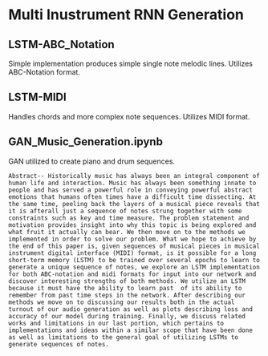 # Multi Inustrument RNN Generation

## LSTM-ABC_Notation

Simple implementation produces simple single note melodic lines. Utilizes ABC-Notation format.

## LSTM-MIDI

Handles chords and more complex note sequences. Utilizes MIDI format.

## GAN_Music_Generation.ipynb

GAN utilized to create piano and drum sequences.

```
Abstract-- Historically music has always been an integral component of human life and interaction. Music has always been something innate to people and has served a powerful role in conveying powerful abstract emotions that humans often times have a difficult time dissecting. At the same time, peeling back the layers of a musical piece reveals that it is afterall just a sequence of notes strung together with some constraints such as key and time measure. The problem statement and motivation provides insight into why this topic is being explored and what fruit it actually can bear. We then move on to the methods we implemented in order to solve our problem. What we hope to achieve by the end of this paper is, given sequences of musical pieces in musical instrument digital interface (MIDI) format, is it possible for a long short-term memory (LSTM) to be trained over several epochs to learn to generate a unique sequence of notes, we explore an LSTM implementation for both ABC-notation and midi formats for input into our network and discover interesting strengths of both methods. We utilize an LSTM because it must have the ability to learn past  of its ability to remember from past time steps in the network. After describing our methods we move on to discussing our results both in the actual turnout of our audio generation as well as plots describing loss and accuracy of our model during training. Finally, we discuss related works and limitations in our last portion, which pertains to implementations and ideas within a similar scope that have been done as well as limitations to the general goal of utilizing LSTMs to generate sequences of notes.
```
